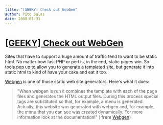 ```yaml
---
title: "[GEEKY] Check out WebGen"
author: Pito Salas
date: 2008-01-31
---
```

# [[GEEKY] Check out WebGen](None)




Sites that have to support a huge amount of traffic tend to want to be static
html. No matter how fast PHP or perl is, in the end, static pages win. So
tools pop up to allow you to generate a templated site, but generate it into
static html to kind of have your cake and eat it too.

[Webgen](<http://webgen.rubyforge.org/index.html>) is one of those static web
site generators. Here's what it does:

> "When webgen is run it combines the template with each of the page files and
> generates the HTML output files. During this process special tags are
> substituted so that, for example, a menu is generated. Actually, this
> website was generated with webgen and, for example, the menu that you can
> see was created dynamically. For more information look at the
> documentation!" ( **from** [Webgen](<http://webgen.rubyforge.org/index.html>
> "software opensource cool"))


